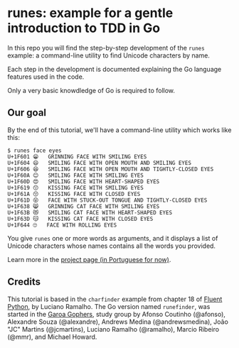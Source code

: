 # runes: example for a gentle introduction to TDD in Go

In this repo you will find the step-by-step development of the `runes` example: a command-line utility to find Unicode characters by name.

Each step in the development is documented explaining the Go language features used in the code.

Only a very basic knowdledge of Go is required to follow.

## Our goal

By the end of this tutorial, we'll have a command-line utility which works like this:

```
$ runes face eyes
U+1F601	😁	GRINNING FACE WITH SMILING EYES
U+1F604	😄	SMILING FACE WITH OPEN MOUTH AND SMILING EYES
U+1F606	😆	SMILING FACE WITH OPEN MOUTH AND TIGHTLY-CLOSED EYES
U+1F60A	😊	SMILING FACE WITH SMILING EYES
U+1F60D	😍	SMILING FACE WITH HEART-SHAPED EYES
U+1F619	😙	KISSING FACE WITH SMILING EYES
U+1F61A	😚	KISSING FACE WITH CLOSED EYES
U+1F61D	😝	FACE WITH STUCK-OUT TONGUE AND TIGHTLY-CLOSED EYES
U+1F638	😸	GRINNING CAT FACE WITH SMILING EYES
U+1F63B	😻	SMILING CAT FACE WITH HEART-SHAPED EYES
U+1F63D	😽	KISSING CAT FACE WITH CLOSED EYES
U+1F644	🙄	FACE WITH ROLLING EYES
```

You give `runes` one or more words as arguments, and it displays a list of Unicode characters whose names contains all the words you provided.

Learn more in the [project page (in Portuguese for now)](https://ThoughtWorksInc.github.io/sinais/).


## Credits

This tutorial is based in the `charfinder` example from chapter 18 of [Fluent Python](https://www.amazon.com/_/dp/1491946008), by Luciano Ramalho. The Go version named `runefinder`, was started in the [Garoa Gophers](https://garoa.net.br/wiki/Garoa_Gophers), study group by Afonso Coutinho (@afonso), Alexandre Souza (@alexandre), Andrews Medina (@andrewsmedina), João "JC" Martins (@jcmartins), Luciano Ramalho (@ramalho), Marcio Ribeiro (@mmr), and Michael Howard.
